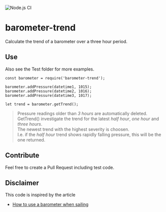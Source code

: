 ![Node.js CI](https://github.com/oyve/barometer-trend/workflows/Node.js%20CI/badge.svg)
# barometer-trend
Calculate the trend of a barometer over a three hour period.

## Use
Also see the Test folder for more examples.

```
const barometer = require('barometer-trend');

barometer.addPressure(datetime1, 1015);
barometer.addPressure(datetime2, 1016);
barometer.addPressure(datetime3, 1017);

let trend = barometer.getTrend();
```

> Pressure readings older than *3 hours* are automatically deleted.\
> GetTrend() investigate the trend for the latest *half hour*, *one hour* and *three hours*.\
> The newest trend with the highest severity is choosen.\
> I.e. if the *half hour* trend shows rapidly falling pressure, this will be the one returned.

## Contribute
Feel free to create a Pull Request including test code.

## Disclaimer
This code is inspired by the article
- [How to use a barometer when sailing](https://www.jollyparrot.co.uk/blog/how-to-use-barometer-when-sailing)